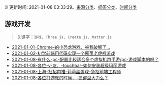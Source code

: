 :alarm_clock: 更新时间: 2021-01-08 03:33:29。[来源分类](../README.md)、[标签分类](../TAGS.md)、[时间分类](../TIMELINE.md)

## 游戏开发


> 关键字：`游戏`、`Three.js`、`Create.js`、`Matter.js`



- [2021-01-01-Chrome-的小恐龙游戏，被我破解了...](https://www.ershicimi.com/p/ffa5e0b6edf3d6208ac8fa547a84ad9b) 
- [2021-01-02-初学前端用代码实现一个网页老虎机游戏](https://www.ershicimi.com/p/254ba0b039fee115632e3af8964801f6) 
- [2021-01-08-有什么-pc-配置比较适合多个虚拟机跑手游/pc-游戏脚本的吗？](https://www.v2ex.com/t/742887) 
- [2021-01-08-各位-v-友，-touchbar-如何安装超级玛丽游戏](https://www.v2ex.com/t/742864) 
- [2021-01-08-上海-社招内推-莉莉丝游戏-急招前端工程师](https://www.v2ex.com/t/742863) 
- [2021-01-08-各位打游戏的时候，-摁键盘大力么？](https://www.v2ex.com/t/742856) 